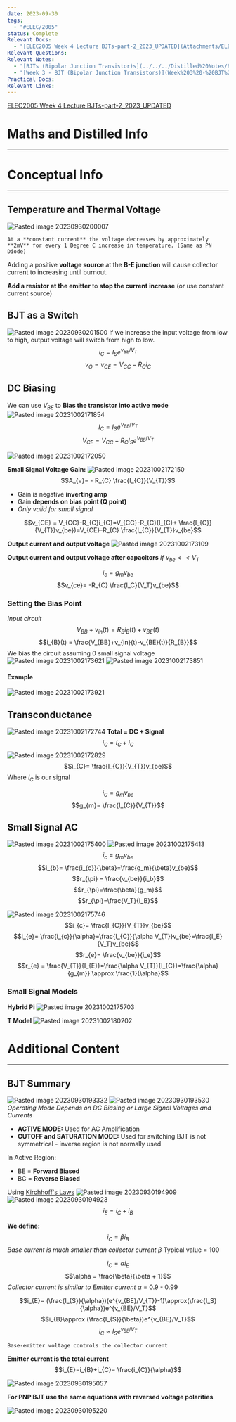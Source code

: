 ```yaml
---
date: 2023-09-30
tags:
  - "#ELEC/2005"
status: Complete
Relevant Docs:
  - "[ELEC2005 Week 4 Lecture BJTs-part-2_2023_UPDATED](Attachments/ELEC2005%20Week%204%20Lecture%20BJTs-part-2_2023_UPDATED.pdf)"
Relevant Questions: 
Relevant Notes:
  - "[BJTs (Bipolar Junction Transistor)s](../../../Distilled%20Notes/BJTs%20(Bipolar%20Junction%20Transistor)s.md)"
  - "[Week 3 - BJT (Bipolar Junction Transistors)](Week%203%20-%20BJT%20(Bipolar%20Junction%20Transistors).md)"
Practical Docs: 
Relevant Links:
---
```

[ELEC2005 Week 4 Lecture BJTs-part-2_2023_UPDATED](Attachments/ELEC2005%20Week%204%20Lecture%20BJTs-part-2_2023_UPDATED.pdf)

# Maths and Distilled Info
---





# Conceptual Info
---

## Temperature and Thermal Voltage
![Pasted image 20230930200007](Attachments/Pasted%20image%2020230930200007.png)
```ad-note
At a **constant current** the voltage decreases by approximately **2mV** for every 1 Degree C increase in temperature. (Same as PN Diode)

```

Adding a positive **voltage source** at the **B-E junction** will cause collector current to increasing until burnout.

**Add a resistor at the emitter** to **stop the current increase** (or use constant current source)

## BJT as a Switch
![Pasted image 20230930201500](Attachments/Pasted%20image%2020230930201500.png)
If we increase the input voltage from low to high, output voltage will switch from high to low.
$$i_{C}= I_{S} e^{v_{BE}/V_T}$$
$$v_{O}=v_{CE}=V_{CC}-R_{C}i_{C}$$

## DC Biasing
We can use $V_{BE}$ to **Bias the transistor into active mode**
![Pasted image 20231002171854](Attachments/Pasted%20image%2020231002171854.png)
$$I_{C}=I_{S}e^{V_{BE}/V_T}$$
$$V_{CE}=V_{CC}-R_{C}I_{S}e^{V_{BE}/V_T}$$

![Pasted image 20231002172050](Attachments/Pasted%20image%2020231002172050.png)

**Small Signal Voltage Gain:**
![Pasted image 20231002172150](Attachments/Pasted%20image%2020231002172150.png)
$$A_{v}= - R_{C} \frac{I_{C}}{V_{T}}$$
- Gain is negative **inverting amp**
- Gain **depends on bias point (Q point)**
- *Only valid for small signal* 

$$v_{CE} = V_{CC}-R_{C}i_{C}=V_{CC}-R_{C}(I_{C}+  \frac{I_{C}}{V_{T}}v_{be})=V_{CE}-R_{C} \frac{I_{C}}{V_{T}}v_{be}$$


**Output current and output voltage**
![Pasted image 20231002173109](Attachments/Pasted%20image%2020231002173109.png)


**Output current and output voltage after capacitors**
*if $v_{be} << V_{T}$* 

$$i_{c}=g_{m}v_{be}$$
$$v_{ce}= -R_{C} \frac{I_C}{V_T}v_{be}$$


### Setting the Bias Point
*Input circuit*
$$V_{BB}+v_{in}(t)=R_{B}i_{B}(t)+v_{BE}(t)$$
$$i_{B}(t) = \frac{V_{BB}+v_{in}(t)-v_{BE}(t)}{R_{B}}$$
We bias the circuit assuming 0 small signal voltage
![Pasted image 20231002173621](Attachments/Pasted%20image%2020231002173621.png)
![Pasted image 20231002173851](Attachments/Pasted%20image%2020231002173851.png)

#### Example
![Pasted image 20231002173921](Attachments/Pasted%20image%2020231002173921.png)





## Transconductance
![Pasted image 20231002172744](Attachments/Pasted%20image%2020231002172744.png)
**Total = DC + Signal**
$$i_{C}= I_{C}+i_{C}$$
![Pasted image 20231002172829](Attachments/Pasted%20image%2020231002172829.png)
$$i_{C}= \frac{I_{C}}{V_{T}}v_{be}$$
Where $i_{C}$ is our signal

$$i_{C}= g_{m}v_{be}$$
$$g_{m}= \frac{I_{C}}{V_{T}}$$


## Small Signal AC
![Pasted image 20231002175400](Attachments/Pasted%20image%2020231002175400.png)
![Pasted image 20231002175413](Attachments/Pasted%20image%2020231002175413.png)
$$i_{c}= g_{m}v_{be}$$
$$i_{b}= \frac{i_{c}}{\beta}=\frac{g_m}{\beta}v_{be}$$
$$r_{\pi} = \frac{v_{be}}{i_b}$$
$$r_{\pi}=\frac{\beta}{g_m}$$
$$r_{\pi}=\frac{V_T}{I_B}$$



![Pasted image 20231002175746](Attachments/Pasted%20image%2020231002175746.png)
$$i_{c}= \frac{I_{C}}{V_{T}}v_{be}$$
$$i_{e}= \frac{i_{c}}{\alpha}=\frac{I_{C}}{\alpha V_{T}}v_{be}=\frac{I_E}{V_T}v_{be}$$
$$r_{e}= \frac{v_{be}}{i_e}$$
$$r_{e} = \frac{V_{T}}{I_{E}}=\frac{\alpha V_{T}}{I_{C}}=\frac{\alpha}{g_{m}} \approx \frac{1}{\alpha}$$


### Small Signal Models

**Hybrid Pi**
![Pasted image 20231002175703](Attachments/Pasted%20image%2020231002175703.png)


**T Model**
![Pasted image 20231002180202](Attachments/Pasted%20image%2020231002180202.png)


# Additional Content
---

## BJT Summary
![Pasted image 20230930193332](../../../Resources/Templates/Attachments/Pasted%20image%2020230930193332.png)
![Pasted image 20230930193530](../../../Resources/Templates/Attachments/Pasted%20image%2020230930193530.png)
*Operating Mode Depends on DC Biasing or Large Signal Voltages and Currents*
- **ACTIVE MODE:** Used for AC Amplification
- **CUTOFF and SATURATION MODE:** Used for switching
BJT is not symmetrical - inverse region is not normally used

In Active Region:
- BE = **Forward Biased**
- BC = **Reverse Biased**

Using [Kirchhoff's Laws](../../../Distilled%20Notes/Kirchhoff's%20Laws.md) 
![Pasted image 20230930194909](../../../Resources/Templates/Attachments/Pasted%20image%2020230930194909.png)
![Pasted image 20230930194923](../../../Resources/Templates/Attachments/Pasted%20image%2020230930194923.png)
$$i_{E}=i_{C}+i_{B}$$

**We define:**
$$i_{C}=\beta i_{B}$$
*Base current is much smaller than collector current*
$\beta$ Typical value = 100

$$i_{C}=\alpha i_E$$
$$\alpha = \frac{\beta}{\beta + 1}$$
*Collector current is similar to Emitter current*
$\alpha$ = 0.9 - 0.99

$$i_{E}= (\frac{I_{S}}{\alpha})(e^{v_{BE}/V_{T}}-1)\approx(\frac{I_S}{\alpha})e^{v_{BE}/V_T}$$
$$i_{B}\approx (\frac{I_{S}}{\beta})e^{v_{BE}/V_T}$$
$$i_{C}\approx I_{S}e^{v_{BE}/V_T}$$

```ad-note
Base-emitter voltage controls the collector current
```


**Emitter current is the total current**
$$i_{E}=i_{B}+i_{C}= \frac{i_{C}}{\alpha}$$

![Pasted image 20230930195057](../../../Resources/Templates/Attachments/Pasted%20image%2020230930195057.png)

**For PNP BJT use the same equations with reversed voltage polarities**

![Pasted image 20230930195220](../../../Resources/Templates/Attachments/Pasted%20image%2020230930195220.png)
